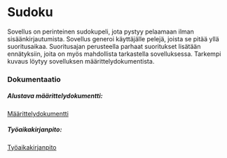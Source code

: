 # Sudoku

Sovellus on perinteinen sudokupeli, jota pystyy pelaamaan ilman sisäänkirjautumista. Sovellus generoi käyttäjälle pelejä, joista se pitää yllä suoritusaikaa. Suoritusajan perusteella parhaat suoritukset lisätään ennätyksiin, joita on myös mahdollista tarkastella sovelluksessa. Tarkempi kuvaus löytyy sovelluksen määrittelydokumentista.

### Dokumentaatio

##### Alustava määrittelydokumentti:
[Määrittelydokumentti](/dokumentaatio/maarittelydokumentti.md)

##### Työaikakirjanpito:
[Työaikakirjanpito](/dokumentaatio/tyoaikakirjanpito.md)

